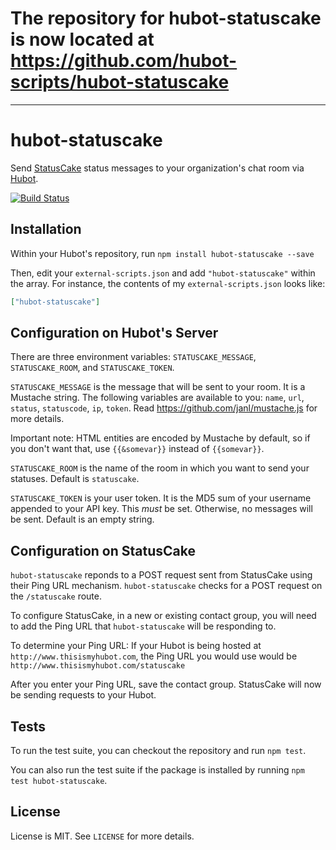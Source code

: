 # The repository for hubot-statuscake is now located at https://github.com/hubot-scripts/hubot-statuscake

---

# hubot-statuscake

Send [StatusCake](http://www.statuscake.com) status messages to your organization's chat room via [Hubot](http://hubot.github.com/).

[![Build Status](https://travis-ci.org/seabre/hubot-statuscake.png?branch=master)](https://travis-ci.org/seabre/hubot-statuscake)


## Installation

Within your Hubot's repository, run `npm install hubot-statuscake --save`

Then, edit your `external-scripts.json` and add `"hubot-statuscake"` within the array. For instance, the contents of my `external-scripts.json` looks like:
```json
["hubot-statuscake"]
```

## Configuration on Hubot's Server

There are three environment variables: `STATUSCAKE_MESSAGE`, `STATUSCAKE_ROOM`, and `STATUSCAKE_TOKEN`.

`STATUSCAKE_MESSAGE` is the message that will be sent to your room. It is a Mustache string. The following variables are available to you: `name`, `url`, `status`, `statuscode`, `ip`, `token`.
Read https://github.com/janl/mustache.js for more details.

Important note: HTML entities are encoded by Mustache by default, so if you don't want that, use `{{&somevar}}` instead of `{{somevar}}`.

`STATUSCAKE_ROOM` is the name of the room in which you want to send your statuses. Default is `statuscake`.

`STATUSCAKE_TOKEN` is your user token. It is the MD5 sum of your username appended to your API key. This *must* be set. Otherwise, no messages will be sent. Default is an empty string.

## Configuration on StatusCake

`hubot-statuscake` reponds to a POST request sent from StatusCake using their Ping URL mechanism. `hubot-statuscake` checks for a POST request on the `/statuscake` route.

To configure StatusCake, in a new or existing contact group, you will need to add the Ping URL that `hubot-statuscake` will be responding to.

To determine your Ping URL: If your Hubot is being hosted at `http://www.thisismyhubot.com`, the Ping URL you would use would be `http://www.thisismyhubot.com/statuscake` 

After you enter your Ping URL, save the contact group. StatusCake will now be sending requests to your Hubot.

## Tests

To run the test suite, you can checkout the repository and run `npm test`.

You can also run the test suite if the package is installed by running `npm test hubot-statuscake`.

## License

License is MIT. See `LICENSE` for more details.

